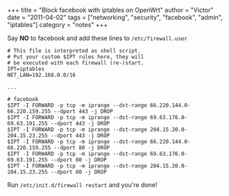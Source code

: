 +++
title = "Block facebook with iptables on OpenWrt"
author = "Victor"
date = "2011-04-02"
tags = ["networking", "security", "facebook", "admin", "iptables"]
category = "notes"
+++

Say **NO** to facebook and add these lines to `/etc/firewall.user`

~~~.shell
# This file is interpreted as shell script.
# Put your custom $IPT rules here, they will
# be executed with each firewall (re-)start.
IPT=iptables
NET_LAN=192.168.0.0/16

...

# facebook
$IPT -I FORWARD -p tcp -m iprange --dst-range 66.220.144.0-66.220.159.255 --dport 443 -j DROP
$IPT -I FORWARD -p tcp -m iprange --dst-range 69.63.176.0-69.63.191.255 --dport 443 -j DROP
$IPT -I FORWARD -p tcp -m iprange --dst-range 204.15.20.0-204.15.23.255 --dport 443 -j DROP
$IPT -I FORWARD -p tcp -m iprange --dst-range 66.220.144.0-66.220.159.255 --dport 80 -j DROP
$IPT -I FORWARD -p tcp -m iprange --dst-range 69.63.176.0-69.63.191.255 --dport 80 -j DROP
$IPT -I FORWARD -p tcp -m iprange --dst-range 204.15.20.0-204.15.23.255 --dport 80 -j DROP
~~~

Run `/etc/init.d/firewall restart` and you're done!
